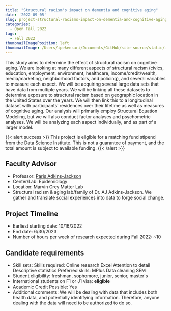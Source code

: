 ```yaml
---
title: "Structural racism's impact on dementia and cognitive aging"
date: '2022-09-05'
slug: project-structural-racisms-impact-on-dementia-and-cognitive-aging
categories:
  - Open Fall 2022
tags:
  - Fall 2022
thumbnailImagePosition: left
thumbnailImage: /Users/ipekensari/Documents/GitHub/site-source/static/img/construction.png
---
```

This study aims to determine the effect of structural racism on cognitive aging. We are looking at many different aspects of structural racism (civics, education, employment, environment, healthcare, income/credit/wealth, media/marketing, neighborhood factors, and policing), and several variables to measure each aspect. We will be acquiring several large data sets that have data from multiple years. We will be linking all these datasets to determine exposure to structural racism based on geographic location in the United States over the years. We will then link this to a longitudinal dataset with participants’ residences over their lifetime as well as measures of cognitive aging.  Our analysis will primarily employ Structural Equation Modeling, but we will also conduct factor analyses and psychometric analyses. We will be analyzing each aspect individually, and as part of a larger model.

<!--more-->

{{< alert success >}}
This project is eligible for a matching fund stipend from the Data Science Institute. This is not a guarantee of payment, and the total amount is subject to available funding.
{{< /alert >}}

## Faculty Advisor
+ Professor: [Paris Adkins-Jackson](https://twitter.com/marvingreymatta)
+ Center/Lab: Epidemiology
+ Location: Marvin Grey Matter Lab
+ Structural racism & aging lab/family of Dr. AJ Adkins-Jackson. We gather and translate social experiences into data to forge social change.

## Project Timeline
+ Earliest starting date: 10/16/2022
+ End date: 6/30/2023
+ Number of hours per week of research expected during Fall 2022: ~10

## Candidate requirements
+ Skill sets: 
  Skills required:
  Online research
  Excel
  Attention to detail
  Descriptive statistics
  Preferred skills:
  MPlus
  Data cleaning
  SEM
+ Student eligibility: freshman, sophomore, junior, senior, master's
+ International students on F1 or J1 visa: **eligible**
+ Academic Credit Possible: Yes
+ Additional comments: We will be dealing with data that includes both health data, and potentially identifying information. Therefore, anyone dealing with the data will need to be authorized to do so.

